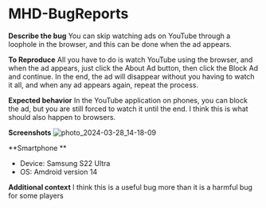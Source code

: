 # MHD-BugReports


**Describe the bug**
You can skip watching ads on YouTube through a loophole in the browser, and this can be done when the ad appears.


**To Reproduce**
All you have to do is watch YouTube using the browser, and when the ad appears, just click the About Ad button, then click the Block Ad and continue. In the end, the ad will disappear without you having to watch it all, and when any ad appears again, repeat the process.

**Expected behavior**
In the YouTube application on phones, you can block the ad, but you are still forced to watch it until the end. I think this is what should also happen to browsers.

**Screenshots**
![photo_2024-03-28_14-18-09](https://github.com/MR1MHD/MHD-BugReports/assets/165184650/967b9cbc-3d9a-4049-a8e6-fb072de68f00)


**Smartphone **
 - Device: Samsung S22 Ultra
 - OS: Amdroid version 14


**Additional context**
I think this is a useful bug more than it is a harmful bug for some players
